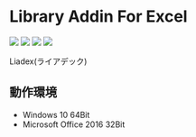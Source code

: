 # **Li**brary **Ad**din For **Ex**cel

![](https://img.shields.io/badge/-Windows10(64Bit)-0078D6.svg?logo=windows&style=flat)
![](https://img.shields.io/badge/-Excel2016(32Bit)-217346.svg?logo=microsoft-excel&style=flat)
![](https://img.shields.io/badge/-2.0.50727-5C2D91.svg?logo=.net&style=flat)
![](https://img.shields.io/badge/-Google&nbsp;Chrome-0078D6.svg?logo=Google&nbspChrome&style=flat)

Liadex(ライアデック)

## 動作環境
* Windows 10 64Bit
* Microsoft Office 2016 32Bit
